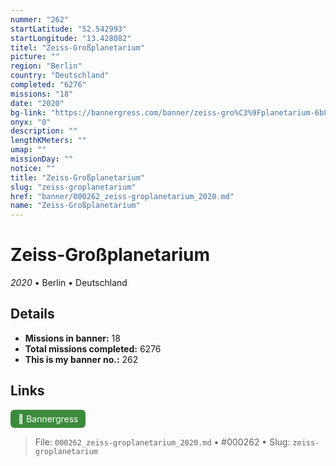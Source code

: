 ```yaml
---
nummer: "262"
startLatitude: "52.542993"
startLongitude: "13.428082"
titel: "Zeiss-Großplanetarium"
picture: ""
region: "Berlin"
country: "Deutschland"
completed: "6276"
missions: "18"
date: "2020"
bg-link: "https://bannergress.com/banner/zeiss-gro%C3%9Fplanetarium-6b8c"
onyx: "0"
description: ""
lengthKMeters: ""
umap: ""
missionDay: ""
notice: ""
title: "Zeiss-Großplanetarium"
slug: "zeiss-groplanetarium"
href: "banner/000262_zeiss-groplanetarium_2020.md"
name: "Zeiss-Großplanetarium"
---
```

# Zeiss-Großplanetarium

*2020* • Berlin • Deutschland





## Details

- **Missions in banner:** 18
- **Total missions completed:** 6276
- **This is my banner no.:** 262





## Links
<a href="https://bannergress.com/banner/zeiss-gro%C3%9Fplanetarium-6b8c" target="_blank" style="display:inline-block;margin-right:8px;padding:6px 12px;background:#3c8b3c;color:#fff;text-decoration:none;border-radius:6px;">🔗 Bannergress</a>



> File: `000262_zeiss-groplanetarium_2020.md` • #000262 • Slug: `zeiss-groplanetarium`
